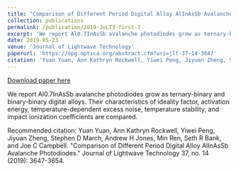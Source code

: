 ```yaml
---
title: "Comparison of Different Period Digital Alloy AlInAsSb Avalanche Photodiodes"
collection: publications
permalink: /publication/2019-JoLT3-first-7
excerpt: 'We report Al0.7InAsSb avalanche photodiodes grow as ternary-binary and binary-binary digital alloys. Their characteristics of ideality factor, activation energy, temperature-dependent excess noise, temperature stability, and impact ionization coefficients are compared.'
date: 2019-05-23
venue: 'Journal of Lightwave Technology'
paperurl: 'https://opg.optica.org/abstract.cfm?uri=jlt-37-14-3647'
citation: 'Yuan Yuan, Ann Kathryn Rockwell, Yiwei Peng, Jiyuan Zheng, Stephen D March, Andrew H Jones, Min Ren, Seth R Bank, and Joe C Campbell. &quot;Comparison of Different Period Digital Alloy AlInAsSb Avalanche Photodiodes.&quot; Journal of Lightwave Technology 37, no. 14 (2019): 3647-3654.'
---
```


<a href='https://opg.optica.org/abstract.cfm?uri=jlt-37-14-3647'>Download paper here</a>

We report Al0.7InAsSb avalanche photodiodes grow as ternary-binary and binary-binary digital alloys. Their characteristics of ideality factor, activation energy, temperature-dependent excess noise, temperature stability, and impact ionization coefficients are compared.

Recommended citation: Yuan Yuan, Ann Kathryn Rockwell, Yiwei Peng, Jiyuan Zheng, Stephen D March, Andrew H Jones, Min Ren, Seth R Bank, and Joe C Campbell. "Comparison of Different Period Digital Alloy AlInAsSb Avalanche Photodiodes." Journal of Lightwave Technology 37, no. 14 (2019): 3647-3654.
